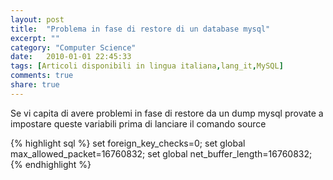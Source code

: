 ```yaml
---
layout: post
title:  "Problema in fase di restore di un database mysql"
excerpt: ""
category: "Computer Science"
date:   2010-01-01 22:45:33
tags: [Articoli disponibili in lingua italiana,lang_it,MySQL]
comments: true
share: true
---
```


Se vi capita di avere problemi in fase di restore da un dump mysql provate a impostare queste variabili prima di lanciare il comando source

{% highlight sql %}
set foreign_key_checks=0;
set global max_allowed_packet=16760832;
set global net_buffer_length=16760832;
{% endhighlight %}

